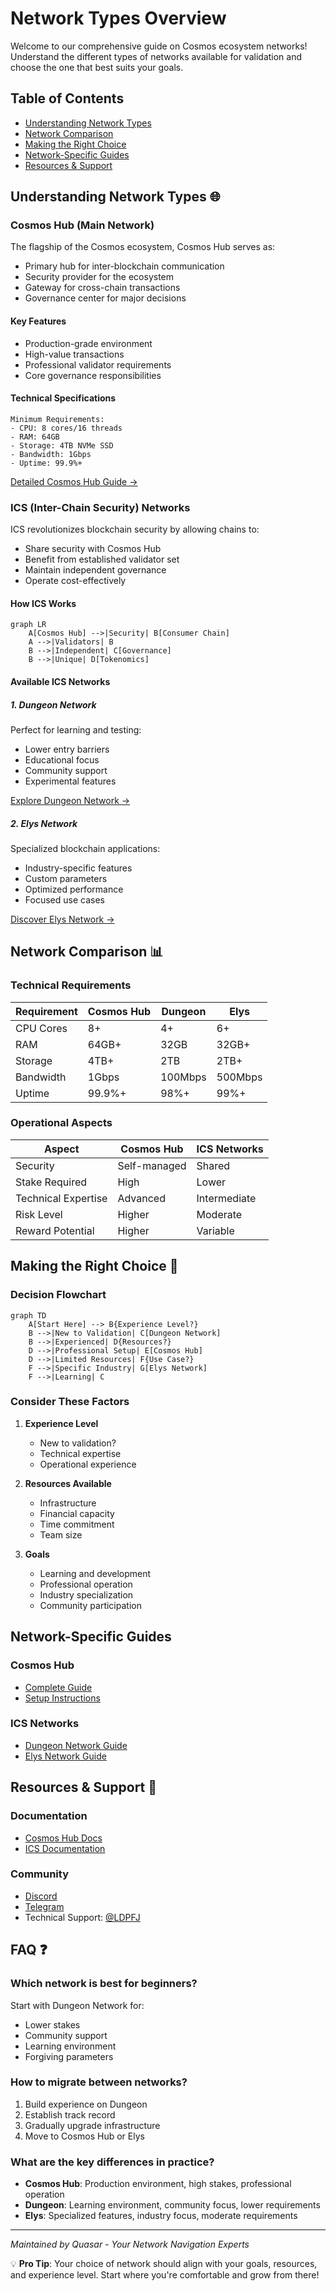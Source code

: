 # Network Types Overview

Welcome to our comprehensive guide on Cosmos ecosystem networks! Understand the different types of networks available for validation and choose the one that best suits your goals.

## Table of Contents
- [Understanding Network Types](#understanding-network-types-)
- [Network Comparison](#network-comparison-)
- [Making the Right Choice](#making-the-right-choice-)
- [Network-Specific Guides](#network-specific-guides)
- [Resources & Support](#resources--support-)

## Understanding Network Types 🌐

### Cosmos Hub (Main Network)

The flagship of the Cosmos ecosystem, Cosmos Hub serves as:
- Primary hub for inter-blockchain communication
- Security provider for the ecosystem
- Gateway for cross-chain transactions
- Governance center for major decisions

#### Key Features
- Production-grade environment
- High-value transactions
- Professional validator requirements
- Core governance responsibilities

#### Technical Specifications
```
Minimum Requirements:
- CPU: 8 cores/16 threads
- RAM: 64GB
- Storage: 4TB NVMe SSD
- Bandwidth: 1Gbps
- Uptime: 99.9%+
```

[Detailed Cosmos Hub Guide →](./cosmoshub/README.md)

### ICS (Inter-Chain Security) Networks

ICS revolutionizes blockchain security by allowing chains to:
- Share security with Cosmos Hub
- Benefit from established validator set
- Maintain independent governance
- Operate cost-effectively

#### How ICS Works
```mermaid
graph LR
    A[Cosmos Hub] -->|Security| B[Consumer Chain]
    A -->|Validators| B
    B -->|Independent| C[Governance]
    B -->|Unique| D[Tokenomics]
```

#### Available ICS Networks

##### 1. Dungeon Network
Perfect for learning and testing:
- Lower entry barriers
- Educational focus
- Community support
- Experimental features

[Explore Dungeon Network →](./ics-networks/dungeon/README.md)

##### 2. Elys Network
Specialized blockchain applications:
- Industry-specific features
- Custom parameters
- Optimized performance
- Focused use cases

[Discover Elys Network →](./ics-networks/elys/README.md)

## Network Comparison 📊

### Technical Requirements

| Requirement | Cosmos Hub | Dungeon | Elys |
|------------|------------|----------|------|
| CPU Cores | 8+ | 4+ | 6+ |
| RAM | 64GB+ | 32GB | 32GB+ |
| Storage | 4TB+ | 2TB | 2TB+ |
| Bandwidth | 1Gbps | 100Mbps | 500Mbps |
| Uptime | 99.9%+ | 98%+ | 99%+ |

### Operational Aspects

| Aspect | Cosmos Hub | ICS Networks |
|--------|------------|--------------|
| Security | Self-managed | Shared |
| Stake Required | High | Lower |
| Technical Expertise | Advanced | Intermediate |
| Risk Level | Higher | Moderate |
| Reward Potential | Higher | Variable |

## Making the Right Choice 🎯

### Decision Flowchart
```mermaid
graph TD
    A[Start Here] --> B{Experience Level?}
    B -->|New to Validation| C[Dungeon Network]
    B -->|Experienced| D{Resources?}
    D -->|Professional Setup| E[Cosmos Hub]
    D -->|Limited Resources| F{Use Case?}
    F -->|Specific Industry| G[Elys Network]
    F -->|Learning| C
```

### Consider These Factors
1. **Experience Level**
   - New to validation?
   - Technical expertise
   - Operational experience

2. **Resources Available**
   - Infrastructure
   - Financial capacity
   - Time commitment
   - Team size

3. **Goals**
   - Learning and development
   - Professional operation
   - Industry specialization
   - Community participation

## Network-Specific Guides

### Cosmos Hub
- [Complete Guide](./cosmoshub/README.md)
- [Setup Instructions](./cosmoshub/setup.md)

### ICS Networks
- [Dungeon Network Guide](./ics-networks/dungeon/README.md)
- [Elys Network Guide](./ics-networks/elys/README.md)

## Resources & Support 🤝

### Documentation
- [Cosmos Hub Docs](https://hub.cosmos.network/main/validators/overview.html)
- [ICS Documentation]((https://docs.cosmos.network/main/learn/intro/overview))

### Community
- [Discord](https://discord.gg/tZW4xf3c2D)
- [Telegram](https://t.me/quasarstakingeng)
- Technical Support: [@LDPFJ](https://t.me/LDPFJ)

## FAQ ❓

### Which network is best for beginners?
Start with Dungeon Network for:
- Lower stakes
- Community support
- Learning environment
- Forgiving parameters

### How to migrate between networks?
1. Build experience on Dungeon
2. Establish track record
3. Gradually upgrade infrastructure
4. Move to Cosmos Hub or Elys

### What are the key differences in practice?
- **Cosmos Hub**: Production environment, high stakes, professional operation
- **Dungeon**: Learning environment, community focus, lower requirements
- **Elys**: Specialized features, industry focus, moderate requirements

---

*Maintained by Quasar - Your Network Navigation Experts*

💡 **Pro Tip**: Your choice of network should align with your goals, resources, and experience level. Start where you're comfortable and grow from there!
